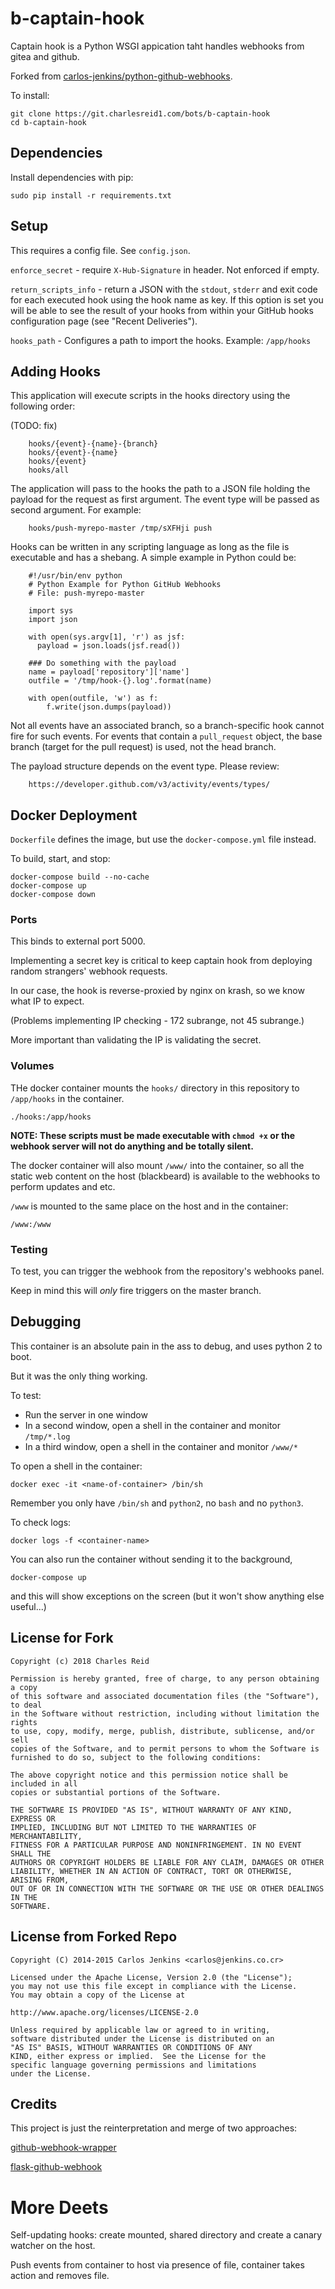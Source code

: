 # b-captain-hook

Captain hook is a Python WSGI appication
taht handles webhooks from gitea
and github.

Forked from [carlos-jenkins/python-github-webhooks](https://github.com/carlos-jenkins/python-github-webhooks.git).

To install:

```
git clone https://git.charlesreid1.com/bots/b-captain-hook
cd b-captain-hook
```

## Dependencies

Install dependencies with pip:

```
sudo pip install -r requirements.txt
```

## Setup

This requires a config file. See `config.json`.


`enforce_secret` - require `X-Hub-Signature` in header. Not enforced if empty.

`return_scripts_info` - return a JSON with the `stdout`, `stderr` and exit
code for each executed hook using the hook name as key. If this option is set
you will be able to see the result of your hooks from within your GitHub
hooks configuration page (see "Recent Deliveries").

`hooks_path` - Configures a path to import the hooks. Example: `/app/hooks`


## Adding Hooks

This application will execute scripts in the hooks directory using the
following order:

(TODO: fix)

```
    hooks/{event}-{name}-{branch}
    hooks/{event}-{name}
    hooks/{event}
    hooks/all
```

The application will pass to the hooks the path to a JSON file holding the
payload for the request as first argument. The event type will be passed
as second argument. For example:

```
    hooks/push-myrepo-master /tmp/sXFHji push
```

Hooks can be written in any scripting language as long as the file is
executable and has a shebang. A simple example in Python could be:

```
    #!/usr/bin/env python
    # Python Example for Python GitHub Webhooks
    # File: push-myrepo-master

    import sys
    import json

    with open(sys.argv[1], 'r') as jsf:
      payload = json.loads(jsf.read())

    ### Do something with the payload
    name = payload['repository']['name']
    outfile = '/tmp/hook-{}.log'.format(name)

    with open(outfile, 'w') as f:
        f.write(json.dumps(payload))
```

Not all events have an associated branch, so a branch-specific hook cannot
fire for such events. For events that contain a `pull_request` object, the
base branch (target for the pull request) is used, not the head branch.

The payload structure depends on the event type. Please review:

```
    https://developer.github.com/v3/activity/events/types/
```


## Docker Deployment

`Dockerfile` defines the image, but use the `docker-compose.yml` file instead.

To build, start, and stop:

```
docker-compose build --no-cache
docker-compose up
docker-compose down
```

### Ports

This binds to external port 5000. 

Implementing a secret key is critical to keep 
captain hook from deploying random strangers' 
webhook requests.

In our case, the hook is reverse-proxied by nginx on krash,
so we know what IP to expect. 

(Problems implementing IP checking - 172 subrange, not 45 subrange.)

More important than validating the IP is validating the secret.


### Volumes

THe docker container mounts the `hooks/` directory
in this repository to `/app/hooks` in the container.

```
./hooks:/app/hooks
```

**NOTE: These scripts must be made executable with `chmod +x`
or the webhook server will not do anything and be totally silent.**

The docker container will also mount `/www/` into the container,
so all the static web content on the host (blackbeard) 
is available to the webhooks to perform updates and etc.

`/www` is mounted to the same place on the host and in the container:

```
/www:/www
```

### Testing

To test, you can trigger the webhook from the 
repository's webhooks panel.

Keep in mind this will _only_ fire triggers
on the master branch.


## Debugging

This container is an absolute pain in the ass to debug, 
and uses python 2 to boot. 

But it was the only thing working.

To test: 

* Run the server in one window
* In a second window, open a shell in the container and monitor `/tmp/*.log`
* In a third window, open a shell in the container and monitor `/www/*`

To open a shell in the container:

```
docker exec -it <name-of-container> /bin/sh
```

Remember you only have `/bin/sh` and `python2`,
no `bash` and no `python3`.

To check logs:

```
docker logs -f <container-name>
```

You can also run the container without sending it
to the background,

```
docker-compose up
```

and this will show exceptions on the screen
(but it won't show anything else useful...)


## License for Fork 

```plain
Copyright (c) 2018 Charles Reid

Permission is hereby granted, free of charge, to any person obtaining a copy
of this software and associated documentation files (the "Software"), to deal
in the Software without restriction, including without limitation the rights
to use, copy, modify, merge, publish, distribute, sublicense, and/or sell
copies of the Software, and to permit persons to whom the Software is
furnished to do so, subject to the following conditions:

The above copyright notice and this permission notice shall be included in all
copies or substantial portions of the Software.

THE SOFTWARE IS PROVIDED "AS IS", WITHOUT WARRANTY OF ANY KIND, EXPRESS OR
IMPLIED, INCLUDING BUT NOT LIMITED TO THE WARRANTIES OF MERCHANTABILITY,
FITNESS FOR A PARTICULAR PURPOSE AND NONINFRINGEMENT. IN NO EVENT SHALL THE
AUTHORS OR COPYRIGHT HOLDERS BE LIABLE FOR ANY CLAIM, DAMAGES OR OTHER
LIABILITY, WHETHER IN AN ACTION OF CONTRACT, TORT OR OTHERWISE, ARISING FROM,
OUT OF OR IN CONNECTION WITH THE SOFTWARE OR THE USE OR OTHER DEALINGS IN THE
SOFTWARE.
```

## License from Forked Repo

```plain
Copyright (C) 2014-2015 Carlos Jenkins <carlos@jenkins.co.cr>

Licensed under the Apache License, Version 2.0 (the "License");
you may not use this file except in compliance with the License.
You may obtain a copy of the License at

http://www.apache.org/licenses/LICENSE-2.0

Unless required by applicable law or agreed to in writing,
software distributed under the License is distributed on an
"AS IS" BASIS, WITHOUT WARRANTIES OR CONDITIONS OF ANY
KIND, either express or implied.  See the License for the
specific language governing permissions and limitations
under the License.
```


## Credits

This project is just the reinterpretation and merge of two approaches:

[github-webhook-wrapper](https://github.com/datafolklabs/github-webhook-wrapper)

[flask-github-webhook](https://github.com/razius/flask-github-webhook)


# More Deets

Self-updating hooks: create mounted, shared directory
and create a canary watcher on the host.

Push events from container to host via presence of file,
container takes action and removes file.

